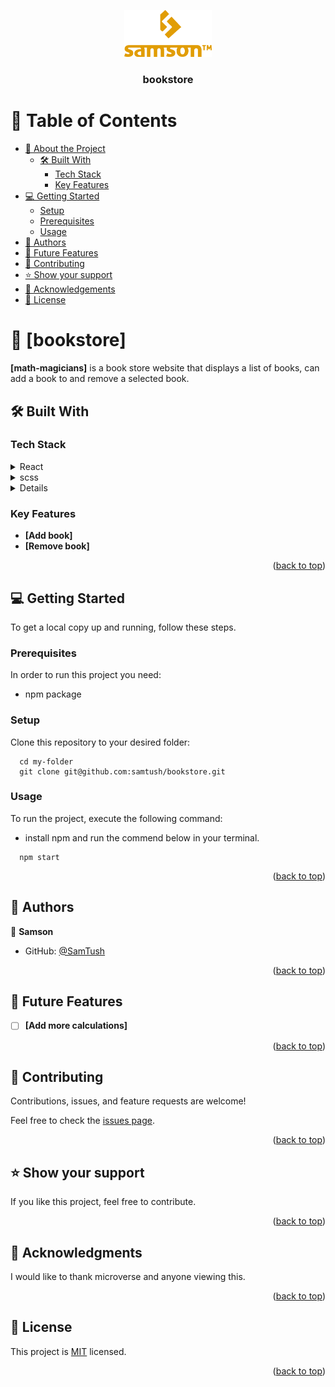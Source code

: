 <a name="readme-top"></a>

<div align="center">
  <img src="/src/logo-orange.png" alt="logo" width="140"  height="auto" />
  <br/>

  <h3><b>bookstore</b></h3>

</div>

# 📗 Table of Contents

- [📖 About the Project](#about-project)
  - [🛠 Built With](#built-with)
    - [Tech Stack](#tech-stack)
    - [Key Features](#key-features)
- [💻 Getting Started](#getting-started)
  - [Setup](#setup)
  - [Prerequisites](#prerequisites)
  - [Usage](#usage)
- [👥 Authors](#authors)
- [🔭 Future Features](#future-features)
- [🤝 Contributing](#contributing)
- [⭐️ Show your support](#support)
- [🙏 Acknowledgements](#acknowledgements)
- [📝 License](#license)

# 📖 [bookstore] <a name="about-project"></a>

**[math-magicians]** is a book store website that displays a list of books, can add a book to and remove a selected book.

## 🛠 Built With <a name="built-with"></a>

### Tech Stack <a name="tech-stack"></a>

<details>
  <summary>React</summary>
  <ul>
    <li><a href="https://reactjs.org/">react.js</a></li>
  </ul>
</details>

<details>
  <summary>scss</summary>
  <ul>
    <li><a href="https://developer.mozilla.org/en-US/docs/Web/CSS">CSS</li>
  </ul>
</details>

<details>
<summary>JSX</summary>
  <ul>
    <li><a>JSX</a></li>
  </ul>
</details>

### Key Features <a name="key-features"></a>

- **[Add book]**
- **[Remove book]**

<p align="right">(<a href="#readme-top">back to top</a>)</p>

## 💻 Getting Started <a name="getting-started"></a>

To get a local copy up and running, follow these steps.

### Prerequisites

In order to run this project you need:

- npm package

### Setup

Clone this repository to your desired folder:
```
  cd my-folder
  git clone git@github.com:samtush/bookstore.git
```

### Usage

To run the project, execute the following command:

- install npm and run the commend below in your terminal.

```
  npm start
```


<p align="right">(<a href="#readme-top">back to top</a>)</p>


## 👥 Authors <a name="authors"></a>

👤 **Samson**

- GitHub: [@SamTush](https://github.com/samtush)

<p align="right">(<a href="#readme-top">back to top</a>)</p>


## 🔭 Future Features <a name="future-features"></a>


- [ ] **[Add more calculations]**

<p align="right">(<a href="#readme-top">back to top</a>)</p>


## 🤝 Contributing <a name="contributing"></a>

Contributions, issues, and feature requests are welcome!

Feel free to check the [issues page](https://github.com/SamTush/bookstore/issues).

<p align="right">(<a href="#readme-top">back to top</a>)</p>


## ⭐️ Show your support <a name="support"></a>

If you like this project, feel free to contribute.

<p align="right">(<a href="#readme-top">back to top</a>)</p>


## 🙏 Acknowledgments <a name="acknowledgements"></a>

I would like to thank microverse and anyone viewing this.

<p align="right">(<a href="#readme-top">back to top</a>)</p>


## 📝 License <a name="license"></a>

This project is [MIT](./LICENSE) licensed.

<p align="right">(<a href="#readme-top">back to top</a>)</p>
